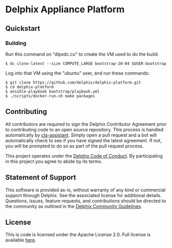 # Delphix Appliance Platform

## Quickstart

### Building

Run this command on "dlpxdc.co" to create the VM used to do the build:

    $ dc clone-latest --size COMPUTE_LARGE bootstrap-20-04 $USER-bootstrap

Log into that VM using the "ubuntu" user, and run these commands:

    $ git clone https://github.com/delphix/delphix-platform.git
    $ cd delphix-platform
    $ ansible-playbook bootstrap/playbook.yml
    $ ./scripts/docker-run.sh make packages

## Contributing

All contributors are required to sign the Delphix Contributor Agreement prior
to contributing code to an open source repository. This process is handled
automatically by [cla-assistant](https://cla-assistant.io/). Simply open a pull
request and a bot will automatically check to see if you have signed the latest
agreement. If not, you will be prompted to do so as part of the pull request
process.

This project operates under the [Delphix Code of
Conduct](https://delphix.github.io/code-of-conduct.html). By participating in
this project you agree to abide by its terms.

## Statement of Support

This software is provided as-is, without warranty of any kind or commercial
support through Delphix. See the associated license for additional details.
Questions, issues, feature requests, and contributions should be directed to
the community as outlined in the [Delphix Community
Guidelines](https://delphix.github.io/community-guidelines.html).

## License

This is code is licensed under the Apache License 2.0. Full license is
available [here](./LICENSE).
